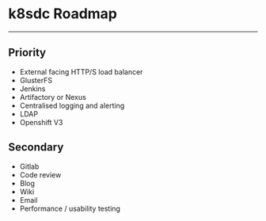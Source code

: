 # k8sdc Roadmap

<hr>

## Priority

* External facing HTTP/S load balancer
* GlusterFS
* Jenkins
* Artifactory or Nexus
* Centralised logging and alerting
* LDAP
* Openshift V3

## Secondary

* Gitlab
* Code review
* Blog
* Wiki
* Email
* Performance / usability testing

